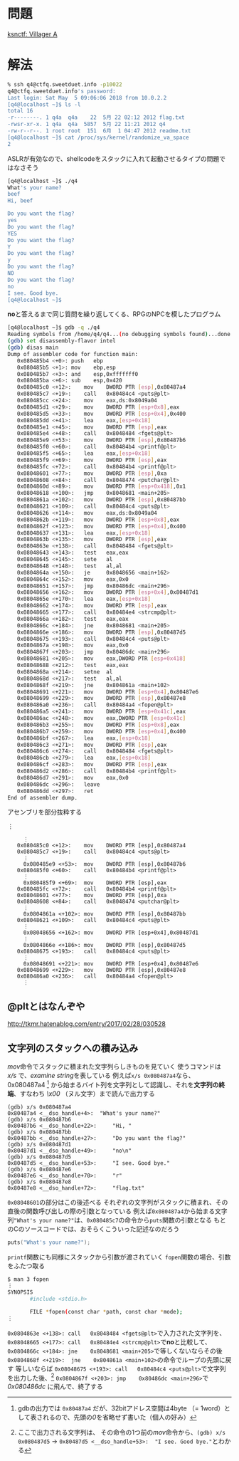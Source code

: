 <!-- TITLE: Villager A -->
<!-- SUBTITLE: A quick summary of Villager A -->

# 問題

[ksnctf: Villager A](https://ksnctf.sweetduet.info/problem/4)

# 解法

```sh
% ssh q4@ctfq.sweetduet.info -p10022 
q4@ctfq.sweetduet.info's password: 
Last login: Sat May  5 09:06:06 2018 from 10.0.2.2
[q4@localhost ~]$ ls -l
total 16
-r--------. 1 q4a  q4a    22  5月 22 02:12 2012 flag.txt
-rwsr-xr-x. 1 q4a  q4a  5857  5月 22 11:21 2012 q4
-rw-r--r--. 1 root root  151  6月  1 04:47 2012 readme.txt
[q4@localhost ~]$ cat /proc/sys/kernel/randomize_va_space 
2
```

ASLRが有効なので、shellcodeをスタックに入れて起動させるタイプの問題ではなさそう

```sh
[q4@localhost ~]$ ./q4
What's your name?
beef
Hi, beef

Do you want the flag?
yes
Do you want the flag?
YES
Do you want the flag?
Y
Do you want the flag?
y
Do you want the flag?
NO
Do you want the flag?
no
I see. Good bye.
[q4@localhost ~]$ 
```

**no**と答えるまで同じ質問を繰り返してくる、RPGのNPCを模したプログラム

```sh
[q4@localhost ~]$ gdb -q ./q4
Reading symbols from /home/q4/q4...(no debugging symbols found)...done.
(gdb) set disassembly-flavor intel
(gdb) disas main
Dump of assembler code for function main:
   0x080485b4 <+0>:	push   ebp
   0x080485b5 <+1>:	mov    ebp,esp
   0x080485b7 <+3>:	and    esp,0xfffffff0
   0x080485ba <+6>:	sub    esp,0x420
   0x080485c0 <+12>:	mov    DWORD PTR [esp],0x80487a4
   0x080485c7 <+19>:	call   0x80484c4 <puts@plt>
   0x080485cc <+24>:	mov    eax,ds:0x8049a04
   0x080485d1 <+29>:	mov    DWORD PTR [esp+0x8],eax
   0x080485d5 <+33>:	mov    DWORD PTR [esp+0x4],0x400
   0x080485dd <+41>:	lea    eax,[esp+0x18]
   0x080485e1 <+45>:	mov    DWORD PTR [esp],eax
   0x080485e4 <+48>:	call   0x8048484 <fgets@plt>
   0x080485e9 <+53>:	mov    DWORD PTR [esp],0x80487b6
   0x080485f0 <+60>:	call   0x80484b4 <printf@plt>
   0x080485f5 <+65>:	lea    eax,[esp+0x18]
   0x080485f9 <+69>:	mov    DWORD PTR [esp],eax
   0x080485fc <+72>:	call   0x80484b4 <printf@plt>
   0x08048601 <+77>:	mov    DWORD PTR [esp],0xa
   0x08048608 <+84>:	call   0x8048474 <putchar@plt>
   0x0804860d <+89>:	mov    DWORD PTR [esp+0x418],0x1
   0x08048618 <+100>:	jmp    0x8048681 <main+205>
   0x0804861a <+102>:	mov    DWORD PTR [esp],0x80487bb
   0x08048621 <+109>:	call   0x80484c4 <puts@plt>
   0x08048626 <+114>:	mov    eax,ds:0x8049a04
   0x0804862b <+119>:	mov    DWORD PTR [esp+0x8],eax
   0x0804862f <+123>:	mov    DWORD PTR [esp+0x4],0x400
   0x08048637 <+131>:	lea    eax,[esp+0x18]
   0x0804863b <+135>:	mov    DWORD PTR [esp],eax
   0x0804863e <+138>:	call   0x8048484 <fgets@plt>
   0x08048643 <+143>:	test   eax,eax
   0x08048645 <+145>:	sete   al
   0x08048648 <+148>:	test   al,al
   0x0804864a <+150>:	je     0x8048656 <main+162>
   0x0804864c <+152>:	mov    eax,0x0
   0x08048651 <+157>:	jmp    0x80486dc <main+296>
   0x08048656 <+162>:	mov    DWORD PTR [esp+0x4],0x80487d1
   0x0804865e <+170>:	lea    eax,[esp+0x18]
   0x08048662 <+174>:	mov    DWORD PTR [esp],eax
   0x08048665 <+177>:	call   0x80484e4 <strcmp@plt>
   0x0804866a <+182>:	test   eax,eax
   0x0804866c <+184>:	jne    0x8048681 <main+205>
   0x0804866e <+186>:	mov    DWORD PTR [esp],0x80487d5
   0x08048675 <+193>:	call   0x80484c4 <puts@plt>
   0x0804867a <+198>:	mov    eax,0x0
   0x0804867f <+203>:	jmp    0x80486dc <main+296>
   0x08048681 <+205>:	mov    eax,DWORD PTR [esp+0x418]
   0x08048688 <+212>:	test   eax,eax
   0x0804868a <+214>:	setne  al
   0x0804868d <+217>:	test   al,al
   0x0804868f <+219>:	jne    0x804861a <main+102>
   0x08048691 <+221>:	mov    DWORD PTR [esp+0x4],0x80487e6
   0x08048699 <+229>:	mov    DWORD PTR [esp],0x80487e8
   0x080486a0 <+236>:	call   0x80484a4 <fopen@plt>
   0x080486a5 <+241>:	mov    DWORD PTR [esp+0x41c],eax
   0x080486ac <+248>:	mov    eax,DWORD PTR [esp+0x41c]
   0x080486b3 <+255>:	mov    DWORD PTR [esp+0x8],eax
   0x080486b7 <+259>:	mov    DWORD PTR [esp+0x4],0x400
   0x080486bf <+267>:	lea    eax,[esp+0x18]
   0x080486c3 <+271>:	mov    DWORD PTR [esp],eax
   0x080486c6 <+274>:	call   0x8048484 <fgets@plt>
   0x080486cb <+279>:	lea    eax,[esp+0x18]
   0x080486cf <+283>:	mov    DWORD PTR [esp],eax
   0x080486d2 <+286>:	call   0x80484b4 <printf@plt>
   0x080486d7 <+291>:	mov    eax,0x0
   0x080486dc <+296>:	leave  
   0x080486dd <+297>:	ret    
End of assembler dump.
```

アセンブリを部分抜粋する

&#8942;

```
	 ⋮
   0x080485c0 <+12>:	mov    DWORD PTR [esp],0x80487a4
   0x080485c7 <+19>:	call   0x80484c4 <puts@plt>
	 ⋮
	 0x080485e9 <+53>:	mov    DWORD PTR [esp],0x80487b6
   0x080485f0 <+60>:	call   0x80484b4 <printf@plt>
	 ⋮
	 0x080485f9 <+69>:	mov    DWORD PTR [esp],eax
   0x080485fc <+72>:	call   0x80484b4 <printf@plt>
   0x08048601 <+77>:	mov    DWORD PTR [esp],0xa
   0x08048608 <+84>:	call   0x8048474 <putchar@plt>
	 ⋮
	 0x0804861a <+102>:	mov    DWORD PTR [esp],0x80487bb
   0x08048621 <+109>:	call   0x80484c4 <puts@plt>
	 ⋮
	 0x08048656 <+162>:	mov    DWORD PTR [esp+0x4],0x80487d1
	 ⋮
	 0x0804866e <+186>:	mov    DWORD PTR [esp],0x80487d5
   0x08048675 <+193>:	call   0x80484c4 <puts@plt>
	 ⋮
	 0x08048691 <+221>:	mov    DWORD PTR [esp+0x4],0x80487e6
   0x08048699 <+229>:	mov    DWORD PTR [esp],0x80487e8
   0x080486a0 <+236>:	call   0x80484a4 <fopen@plt>
	 ⋮
```

## @pltとはなんぞや

http://tkmr.hatenablog.com/entry/2017/02/28/030528

## 文字列のスタックへの積み込み

*mov*命令でスタックに積まれた文字列らしきものを見ていく
使うコマンドは *x/s* で、*examine string*を表している
例えば`x/s 0x080487a4`なら、0x080487a4 [^5] から始まるバイト列を文字列として認識し、それを**文字列の終端**、すなわち *\x00* （ヌル文字）まで読んで出力する

```gdb
(gdb) x/s 0x080487a4
0x80487a4 <__dso_handle+4>:	 "What's your name?"
(gdb) x/s 0x080487b6
0x80487b6 <__dso_handle+22>:	 "Hi, "
(gdb) x/s 0x080487bb
0x80487bb <__dso_handle+27>:	 "Do you want the flag?"
(gdb) x/s 0x080487d1
0x80487d1 <__dso_handle+49>:	 "no\n"
(gdb) x/s 0x080487d5
0x80487d5 <__dso_handle+53>:	 "I see. Good bye."
(gdb) x/s 0x080487e6
0x80487e6 <__dso_handle+70>:	 "r"
(gdb) x/s 0x080487e8
0x80487e8 <__dso_handle+72>:	 "flag.txt"
```

`0x08048601`の部分はこの後述べる
それぞれの文字列がスタックに積まれ、その直後の関数呼び出しの際の引数となっている
例えば`0x080487a4`から始まる文字列`"What's your name?"`は、`0x080485c7`の命令から`puts`関数の引数となる
もとのCのソースコードでは、おそらくこういった記述なのだろう

```c
puts("What's your name?");
```

`printf`関数にも同様にスタックから引数が渡されていく
`fopen`関数の場合、引数をふたつ取る

```sh
$ man 3 fopen
⋮
SYNOPSIS
       #include <stdio.h>

       FILE *fopen(const char *path, const char *mode);
⋮
```


`0x0804863e <+138>:	call   0x8048484 <fgets@plt>`で入力された文字列を、
`0x08048665 <+177>:	call   0x80484e4 <strcmp@plt>`で**no**と比較して、
`0x0804866c <+184>:	jne    0x8048681 <main+205>`で等しくないならその後`0x0804868f <+219>:	jne    0x804861a <main+102>`の命令でループの先頭に戻す
等しいならば
`0x08048675 <+193>:	call   0x80484c4 <puts@plt>`で文字列を出力した後、[^10]
`0x0804867f <+203>:	jmp    0x80486dc <main+296>`で *0x080486dc* に飛んで、終了する




[^5]: gdbの出力では `0x80487a4` だが、32bitアドレス空間は4byte （= 1word）として表されるので、先頭の*0*を省略せず書いた（個人の好み）
[^10]: ここで出力される文字列は、 その命令の1つ前の*mov*命令から、`(gdb) x/s 0x080487d5` &rarr; `0x80487d5 <__dso_handle+53>:	 "I see. Good bye."`とわかる
